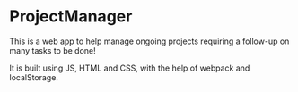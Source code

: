 # ProjectManager
This is a web app to help manage ongoing projects requiring a follow-up on many tasks to be done!

It is built using JS, HTML and CSS, with the help of webpack and localStorage. 
